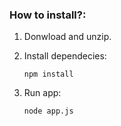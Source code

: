 ### How to install?:

1. Donwload and unzip.

2. Install dependecies:

   `npm install`

3. Run app: 

   `node app.js`

